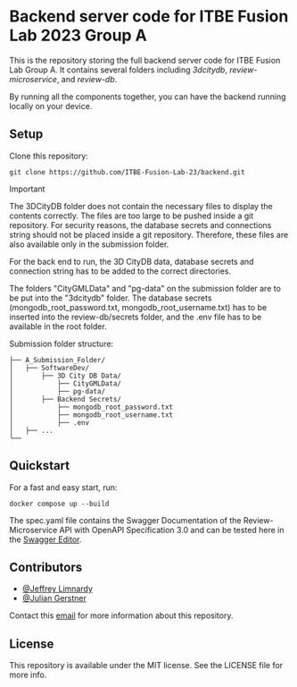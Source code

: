 # Backend server code for ITBE Fusion Lab 2023 Group A

This is the repository storing the full backend server code for ITBE Fusion Lab Group A. It contains several folders including _3dcitydb_, _review-microservice_, and _review-db_.

By running all the components together, you can have the backend running locally on your device.

## Setup

Clone this repository:
```
git clone https://github.com/ITBE-Fusion-Lab-23/backend.git
```

> [!IMPORTANT]
> The 3DCityDB folder does not contain the necessary files to display the contents correctly. The files are too large to be pushed inside a git repository.
> For security reasons, the database secrets and connections string should not be placed inside a git repository. Therefore, these files are also available only in the submission folder.

For the back end to run, the 3D CityDB data, database secrets and connection string has to be added to the correct directories.

The folders "CityGMLData" and "pg-data" on the submission folder are to be put into the "3dcitydb" folder. The database secrets (mongodb_root_password.txt, mongodb_root_username.txt) has to be inserted into the review-db/secrets folder, and the .env file has to be available in the root folder.

Submission folder structure:

```
├── A_Submission_Folder/
│   ├── SoftwareDev/ 
│       ├── 3D City DB Data/
│           ├── CityGMLData/
│           ├── pg-data/
│       ├── Backend Secrets/
│           ├── mongodb_root_password.txt
│           ├── mongodb_root_username.txt
│           ├── .env
│   ├── ...
└── 
```



## Quickstart

For a fast and easy start, run:

```
docker compose up --build
```

The spec.yaml file contains the Swagger Documentation of the Review-Microservice API with OpenAPI Specification 3.0 and can be tested here in the [Swagger Editor](https://editor.swagger.io).

## Contributors
- [@Jeffrey Limnardy](https://github.com/jeffreylimnardy)
- [@Julian Gerstner](https://github.com/JulianLeQuack)

Contact this [email](mailto:jeffrey.limnardy@tum.de) for more information about this repository.

## License

This repository is available under the MIT license. See the LICENSE file for more info.
